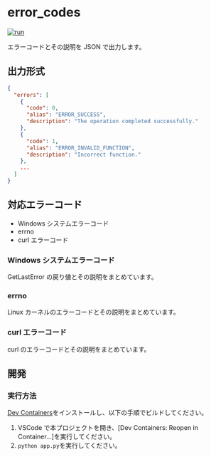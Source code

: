# error_codes

[![run](https://github.com/CASL0/error_codes/actions/workflows/run.yml/badge.svg)](https://github.com/CASL0/error_codes/actions/workflows/run.yml)

エラーコードとその説明を JSON で出力します。

## 出力形式

```json
{
  "errors": [
    {
      "code": 0,
      "alias": "ERROR_SUCCESS",
      "description": "The operation completed successfully."
    },
    {
      "code": 1,
      "alias": "ERROR_INVALID_FUNCTION",
      "description": "Incorrect function."
    },
    ...
  ]
}
```

## 対応エラーコード

- Windows システムエラーコード
- errno
- curl エラーコード

### Windows システムエラーコード

GetLastError の戻り値とその説明をまとめています。

### errno

Linux カーネルのエラーコードとその説明をまとめています。

### curl エラーコード

curl のエラーコードとその説明をまとめています。

## 開発

### 実行方法

[Dev Containers](https://marketplace.visualstudio.com/items?itemName=ms-vscode-remote.remote-containers)をインストールし、以下の手順でビルドしてください。

1. VSCode で本プロジェクトを開き、[Dev Containers: Reopen in Container...]を実行してください。
1. `python app.py`を実行してください。
